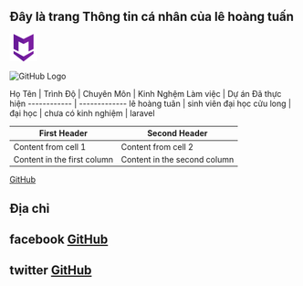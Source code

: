 ## Đây là trang Thông tin cá nhân của lê hoàng tuấn
 
![alt text](https://github.com/adam-p/markdown-here/raw/master/src/common/images/icon48.png)

![GitHub Logo](/Downloads/1.jpg)

Họ Tên | Trình Độ | Chuyên Môn | Kinh Nghệm Làm việc | Dự án Đã thực hiện
------------ | -------------
lê hoàng tuân | sinh viên đại học cửu long | đại học | chưa có kinh nghiệm | laravel

First Header | Second Header
------------ | -------------
Content from cell 1 | Content from cell 2
Content in the first column | Content in the second column

[GitHub](https://github.com/mystogan13897/1611020032-Lehoangtuan)

## Địa chỉ
## facebook [GitHub](https://www.facebook.com/profile.php?id=100013035889036)
## twitter [GitHub](https://twitter.com/lhongtu30648858?lang=en)


